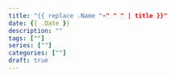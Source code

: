 ```yaml
---
title: "{{ replace .Name "-" " " | title }}"
date: {{ .Date }}
description: ""
tags: [""]
series: [""]
categories: [""]
draft: true
---
```

